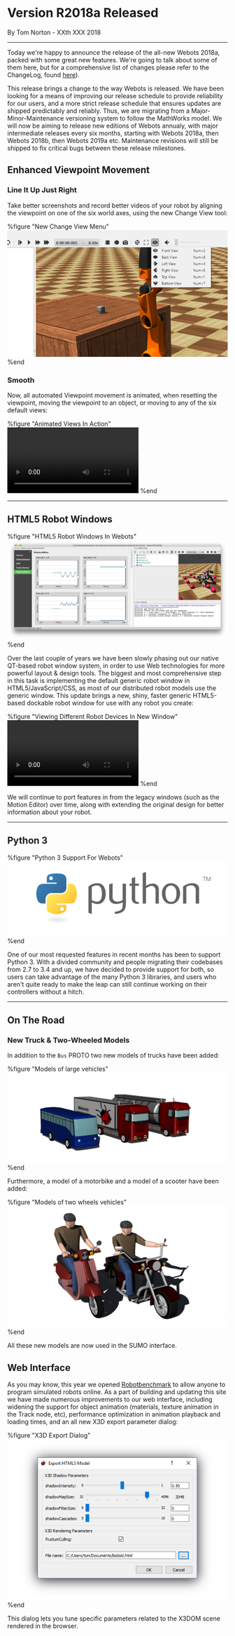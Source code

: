 # Version R2018a Released

<p id="publish-data">By Tom Norton - XXth XXX 2018</p>

---

Today we're happy to announce the release of the all-new Webots 2018a, packed with some great new features. We're going to talk about some of them here, but for a comprehensive list of changes please refer to the ChangeLog, found [here](https://www.cyberbotics.com/dvd/common/doc/webots/ChangeLog.html)).

This release brings a change to the way Webots is released. We have been looking for a means of improving our release schedule to provide reliability for our users, and a more strict release schedule that ensures updates are shipped predictably and reliably. Thus, we are migrating from a Major-Minor-Maintenance versioning system to follow the MathWorks model. We will now be aiming to release new editions of Webots annualy, with major intermediate releases every six months, starting with Webots 2018a, then Webots 2018b, then Webots 2019a etc. Maintenance revisions will still be shipped to fix critical bugs between these release milestones.

## Enhanced Viewpoint Movement

### Line It Up Just Right

Take better screenshots and record better videos of your robot by aligning the viewpoint on one of the six world axes, using the new Change View tool:

%figure "New Change View Menu"
![viewpoint menu](images/viewpoint_menu.png)
%end

### Smooth

Now, all automated Viewpoint movement is animated, when resetting the viewpoint, moving the viewpoint to an object, or moving to any of the six default views:

%figure "Animated Views In Action"
<video class="webm" autoplay loop>
  <source src="https://www.cyberbotics.com/files/repository/videos/viewpoint_animation.webm" type="video/webm">
</video>
%end

---

## HTML5 Robot Windows

%figure "HTML5 Robot Windows In Webots"
![html5 windows](images/html_robot_window.png)
%end

Over the last couple of years we have been slowly phasing out our native QT-based robot window system, in order to use Web technologies for more powerful layout & design tools. The biggest and most comprehensive step in this task is implementing the default generic robot window in HTML5/JavaScript/CSS, as most of our distributed robot models use the generic window. This update brings a new, shiny, faster generic HTML5-based dockable robot window for use with any robot you create:

%figure "Viewing Different Robot Devices In New Window"
<video class="webm" autoplay loop>
  <source src="https://www.cyberbotics.com/files/repository/videos/html_robot_window.webm" type="video/webm">
</video>
%end

We will continue to port features in from the legacy windows (such as the Motion Editor) over time, along with extending the original design for better information about your robot.

---

## Python 3

%figure "Python 3 Support For Webots"
![python 3](images/python.png)
%end

One of our most requested features in recent months has been to support Python 3. With a divided community and people migrating their codebases from 2.7 to 3.4 and up, we have decided to provide support for both, so users can take advantage of the many Python 3 libraries, and users who aren't quite ready to make the leap can still continue working on their controllers without a hitch.

---

## On The Road

### New Truck & Two-Wheeled Models

In addition to the `Bus` PROTO two new models of trucks have been added:

%figure "Models of large vehicles"
![large vehicles](images/large_vehicles.png)
%end

Furthermore, a model of a motorbike and a model of a scooter have been added:

%figure "Models of two wheels vehicles"
![two wheels](images/two_wheels.png)
%end

All these new models are now used in the SUMO interface.

## Web Interface

As you may know, this year we opened [Robotbenchmark](https://robotbenchmark.net) to allow anyone to program simulated robots online. As a part of building and updating this site we have made numerous improvements to our web interface, including widening the support for object animation (materials, texture animation in the Track node, etc), performance optimization in animation playback and loading times, and an all new X3D export parameter dialog: 

%figure "X3D Export Dialog"
![x3d export](images/screenshot-html-export-dialog.png)
%end

This dialog lets you tune specific parameters related to the X3DOM scene rendered in the browser.
